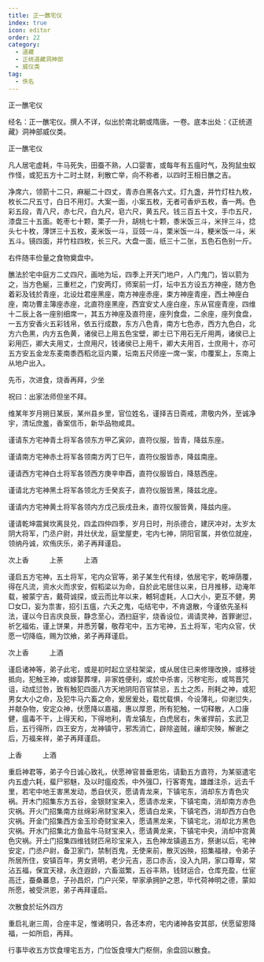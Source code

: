 ```yaml
---
title: 正一醮宅仪
index: true
icon: editor
order: 22
category:
  - 道藏
  - 正统道藏洞神部
  - 威仪类
tag:
  - 佚名
---
```


正一醮宅仪  

经名：正一醮宅仪。撰人不详，似出於南北朝或隋唐。一卷。底本出处：《正统道藏》洞神部威仪类。  

正一醮宅仪  

凡人居宅虚耗，牛马死失，田蚕不熟，人口婴害，或每年有五瘟时气，及狗鼠虫蚁作怪，或犯五方十二时土财，利散亡举，向不称者，以四时王相日醮之吉。  

净席六，领箭十二只，麻綖二十四丈，青赤白黑各六丈。灯九盏，并竹灯柱九枚，枚长二尺五寸，白日不用灯。大案一面，小案五枚，无者可香炉五枚，香一两。色彩五段，青八尺，赤七尺，白九尺，皂六尺，黄五尺。钱三百五十文，手巾五尺，漆盘三十五面。乾枣七十颗，栗子一升，胡桃七十颗，黍米饭三斗，米拌三斗，捻头七十枚，薄饼三十五枚，麦米饭一斗，豆豉一斗，栗米饭一斗，粳米饭一斗，米五斗。镜四面，并竹柱四枚，长三尺。大盘一面，纸三十二张，五色石色别一斤。  

右件随丰俭量之食物奠盘中。  

醮法於宅中庭方二丈四尺，画地为坛，四季上开天门地户，人门鬼门，皆以箭为之，当方色綖，三重栏之，门安两灯，师案前一灯，坛中五方设五方神座，随方色着彩及钱於青座，北设灶君座黑座，南方神座赤座，束方神座青座，西土神座白座，南功曹主簿座赤座，北直符座黑座，西宜安丈人座白座，东从官座青座，四维十二辰上各一座别细席一，其五方神座及直符座，座列食盘，二余座，座列食盘，一五方安香火五彩钱帛，依五行成数，东方八色青，南方七色赤，西方九色白，北方六色黑，内方五色黄，诸侯已上用五色宝壁，卿士已下用石无斤用两，诸侯已上彩用匹，卿大夫用丈，士庶用尺，钱诸侯已上用千，卿大夫用百，士庶用十，亦可五方安五金龙东麦南黍西稻北豆内粟，坛南五尺师座一席一案，巾覆案上，东南上从地户出入。  

先币，次进食，烧香再拜，少坐  

祝曰：出家法师但坐不拜。  

维某年岁月朔日某辰，某州县乡里，官位姓名，谨择吉日斋戒，肃敬内外，至诚净宇，清坛庶羞，香案信币，新华品物咸具。  

谨请东方宅神青土将军各领东方甲乙寅卯，直符仪服，皆青，降兹东座。  

谨请南方宅神赤土将军各领南方丙丁巳午，直符仪服皆赤，降兹南座。  

谨请西方宅神白土将军各领西方庚辛申酉，直符仪服皆白，降慈西座。  

谨请北方宅神黑土将军各领北方壬癸亥子，直符仪服皆黑，降兹北座。  

谨请内方宅神黄土将军各领内方戊己辰戌丑未，直符仪服皆黄，降兹内座。  

谨请乾坤震巽坎离艮兑，四孟四仲四季，岁月日时，刑杀德合，建厌冲对，太岁太阴大将军，门丞户尉，井灶伏龙，庭堂屋吏，宅内七神，阴阳官属，并依位就座，领纳丹诚，欢侑庆乐，弟子再拜谨启。  

次上香　　　上荼　　　上酒  

谨启五方宅神，五土将军，宅内众官等，弟子某生代有绿，依居宅宇，乾坤荫覆，得在凡流，资水火而求安，假稻梁以为命，自於此宅居住以来，日月推移，动淹年载，被蒙宁吉，戴荷诚探，或云而比年以来，轗轲虚耗，人口大小，更互不健，男□女□，妄为祟害，招引五瘟，六夭之鬼，屯结宅中，不肯退散，今谨依先圣科法，谨以今日吉庆良辰，静念至心，洒扫庭宇，烧香设位，谒请灵神，首罪谢愆，祈乞福佑，谨上饼果，并悉芳馨，敬荐宅中，五方宅神，五土将军，宅内众官，伏愿一切降临，赐为饮飨，弟子再拜谨启。  

次上香　　　上酒  

谨启诸神等，弟子此宅，或是初时起立坚柱架梁，或从居住已来修理改换，或移徙抵向，犯触王神，或嫁娶葬埋，非家姓便利，或於中杀害，污秽宅形，或骂晋咒诅，动成愆咎，致有触犯四面八方天地阴阳百官禁忌，五土之炁，刑耗之神，或犯男女大小之命，及犯牛马六畜之命，爰居爰处，载忧载惧，今设薄礼，仰谢愆失，并献杂物，安定众神，伏愿降以嘉福，惠以厚恩，所有犯触，一切释散，人口康健，瘟毒不干，上得天和，下得地利，青龙镇左，白虎居右，朱雀捍前，玄武卫后，五行得所，四王安方，龙神镇守，邪炁消亡，辟除盗贼，禳却灾殃，解谢之后，万福来祥，弟子再拜谨启。  

上香　　　上酒  

重启神君等，弟子今日诚心致礼，伏愿神官普垂恩佑，请勤五方直符，为某驱遣宅内五虚六耗，蜚尸邪魅，及以时瘟疫炁，中外强□，行客寄鬼，雄雌注杀，远去千里，若宅中地王害黑发动，悉自伏灭，愿请青龙来，下镇宅东，消却东方青色灾祸。开木门招集东方五谷，金银财宝来入，愿请赤龙来，下镇宅南，消却南方赤色灾祸。开火门招集南方丝绵彩帛财宝来入，愿请白龙来，下镇宅西，消却西方白色灾祸。开金门招集西方金玉珍奇财宝来入，愿请黑龙来，下镇宅北，消却北方黑色灾祸。开水门招集北方鱼盐牛马财宝来入，愿请黄龙来，下镇宅中央，消却中宫黄色灾祸。开土门招集四维钱财匹帛珍宝来入，五色神龙镇遏五方，祭谢以后，宅神安定，门丞户尉，备卫家门，禁制百鬼，无使来前，散灭凶殃，招集福禄，令弟子所居所住，安镇百年，男女贤明，老少元吉，恶口赤舌，没入九阴，家口尊卑，常沾五福，保宜天禄，永迮遐龄，六畜滋繁，五谷丰熟，钱财运合，仓库充盈，仕宦高迁，蚕桑蕃息，子孙昌炽，门户兴荣，举家承拥护之恩，毕代荷神明之德，蒙如所愿，被受洪恩，弟子再拜谨启。  

次散食於坛外四方  

重启礼谢三周，合座丰足，惟诸明只，各还本府，宅内诸神各安其部，伏愿留恩降福，一如所启，再拜。  

行事毕收五方饮食埋宅五方，门位饭食埋大门枢侧，余盘回以散食。  
